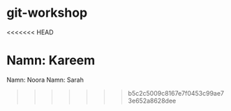 # git-workshop
<<<<<<< HEAD

Namn: Kareem
=======
Namn: Noora
Namn: Sarah
>>>>>>> b5c2c5009c8167e7f0453c99ae73e652a8628dee
